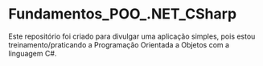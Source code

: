 # Fundamentos_POO_.NET_CSharp
Este repositório foi criado para divulgar uma aplicação simples, pois estou treinamento/praticando a Programação Orientada a Objetos com a linguagem C#.
